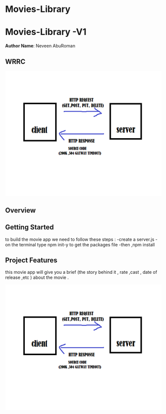 # Movies-Library


# Movies-Library -V1

**Author Name**: Neveen AbuRoman

## WRRC
<img src="./assets/WR RC.png"  alt="Getting started" />

## Overview

## Getting Started

to build the movie app we need to follow these steps :
-create a server.js 
-on the terminal type npm init-y to get the packages file
-then ,npm install 



## Project Features
this movie app will give you a brief (the story behind it , rate ,cast , date of release ,etc ) about the movie . 

<img src="./assets/WR RC.png"  alt="Getting started" />
